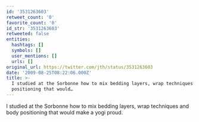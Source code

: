 ```yaml
---
id: '3531263603'
retweet_count: '0'
favorite_count: '0'
id_str: '3531263603'
retweeted: false
entities:
  hashtags: []
  symbols: []
  user_mentions: []
  urls: []
original_url: https://twitter.com/jth/status/3531263603
date: '2009-08-25T08:22:06.000Z'
title: >-
  I studied at the Sorbonne how to mix bedding layers, wrap techniques and body
  positioning that would…
---
```


I studied at the Sorbonne how to mix bedding layers, wrap techniques and body positioning that would make a yogi proud.